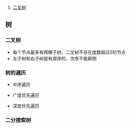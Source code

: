 1. [二叉树](#二叉树)

## 树

### 二叉树
- 每个节点最多有两棵子树，二叉树不存在度数超过2的节点
- 左子树和右子树是有顺序的，次序不能颠倒

### 树的遍历
- 中序遍历

- 广度优先遍历

- 深度优先遍历

### 二分搜索树   